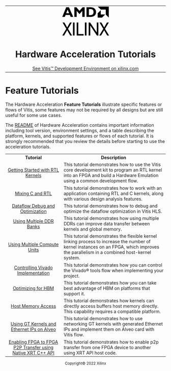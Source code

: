 <table class="sphinxhide" width="100%">
 <tr width="100%">
    <td align="center"><img src="https://raw.githubusercontent.com/Xilinx/Image-Collateral/main/xilinx-logo.png" width="30%"/><h1>Hardware Acceleration Tutorials</h1>
    <a href="https://www.xilinx.com/products/design-tools/vitis.html">See Vitis™ Development Environment on xilinx.com</a>
    </td>
 </tr>
</table>

# Feature Tutorials

The Hardware Acceleration **Feature Tutorials** illustrate specific features or flows of Vitis, some features may not be required by all designs but are still useful for some use cases.

The <a href="../README.md">README</a> of Hardware Acceleration contains important information including tool version, environment settings, and a table describing the platform, kernels, and supported features or flows of each tutorial. It is strongly recommended that you review the details before starting to use the acceleration tutorials.

 <table style="width:100%">
 <tr>
 <td width="35%" align="center"><b>Tutorial</b>
 <td width="65%" align="center"><b>Description</b>
 </tr>
 <tr>
 <td align="center"><a href="./01-rtl_kernel_workflow/README.md">Getting Started with RTL Kernels</a></td>
 <td>This tutorial demonstrates how to use the Vitis core development kit to program an RTL kernel into an FPGA and build a Hardware Emulation using a common development flow.</td>
 </tr>
 <tr>
 <td align="center"><a href="./02-mixing-c-rtl-kernels/README.md">Mixing C and RTL</a></td>
 <td>This tutorial demonstrates how to work with an application containing RTL and C kernels, along with various design analysis features.</td>
 </tr>
<tr>
 <td align="center"><a href="./03-dataflow_debug_and_optimization/README.md">Dataflow Debug and Optimization</a></td>
 <td>This tutorial demonstrates how to debug and optimize the dataflow optimization in Vitis HLS.</td>
 </tr>
  <td align="center"><a href="./04-mult-ddr-banks/README.md">Using Multiple DDR Banks</a></td>
 <td>This tutorial demonstrates how using multiple DDRs can improve data transfer between kernels and global memory.</td>
 </tr>
  <tr>
 <td align="center"><a href="./05-using-multiple-cu/README.md">Using Multiple Compute Units</a></td>
 <td>This tutorial demonstrates the flexible kernel linking process to increase the number of kernel instances on an FPGA, which improves the parallelism in a combined host-kernel system.</td>
 </tr>
  <tr>
 <td align="center"><a href="./06-controlling-vivado-implementation/">Controlling Vivado Implementation</a></td>
 <td>This tutorial demonstrates how you can control the Vivado&reg; tools flow when implementing your project.</td>
 </tr>
  <tr>
 <td align="center"><a href="./07-using-hbm/">Optimizing for HBM</a></td>
 <td>This tutorial demonstrates how you can take best advantage of HBM on platforms that support it.</td>
 </tr>
 <tr>
<td align="center"><a href="./08-using-hostmem/">Host Memory Access</a></td>
<td>This tutorial demonstrates how kernels can directly access buffers host memory directly. This capability requires a compatible platform.</td>
</tr>
 <tr>
<td align="center"><a href="./09-using-ethernet-on-alveo/">Using GT Kernels and Ethernet IPs on Alveo</a></td>
<td>This tutorial demonstrates how to use networking GT kernels with generated Ethernet IPs and implement them on Alveo card with Vitis flow.</td>
</tr> 
 <tr>
<td align="center"><a href="./10-p2p-card-to-card/">Enabling FPGA to FPGA P2P Transfer using Native XRT C++ API</a></td>
<td>This tutorial demonstrates how to enable p2p transfer from one FPGA device to another using XRT API host code.</td>
</tr>
 </table>


<p align="center"><sup>Copyright&copy; 2022 Xilinx</sup></p>
